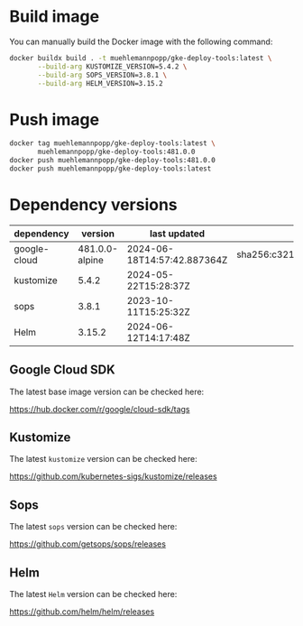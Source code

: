 # Build image

You can manually build the Docker image with the following command:

```bash
docker buildx build . -t muehlemannpopp/gke-deploy-tools:latest \
       --build-arg KUSTOMIZE_VERSION=5.4.2 \
       --build-arg SOPS_VERSION=3.8.1 \
       --build-arg HELM_VERSION=3.15.2
```

# Push image

```bash
docker tag muehlemannpopp/gke-deploy-tools:latest \
       muehlemannpopp/gke-deploy-tools:481.0.0
docker push muehlemannpopp/gke-deploy-tools:481.0.0
docker push muehlemannpopp/gke-deploy-tools:latest
```


# Dependency versions

| dependency   | version                 | last updated                 | digest                       |
|--------------|-------------------------|------------------------------|------------------------------|
| google-cloud | 481.0.0-alpine | 2024-06-18T14:57:42.887364Z | sha256:c32187441fe60d4df96fb8c0aa0a9c08e750ea3073445f05220e54074361173e |
| kustomize    | 5.4.2        | 2024-05-22T15:28:37Z            |                              |
| sops         | 3.8.1             | 2023-10-11T15:25:32Z                 |                              |
| Helm         | 3.15.2             | 2024-06-12T14:17:48Z                 |                              |


## Google Cloud SDK

The latest base image version can be checked here:

<https://hub.docker.com/r/google/cloud-sdk/tags>


## Kustomize

The latest `kustomize` version can be checked here:

<https://github.com/kubernetes-sigs/kustomize/releases>


## Sops

The latest `sops` version can be checked here:

<https://github.com/getsops/sops/releases>


## Helm

The latest `Helm` version can be checked here:

<https://github.com/helm/helm/releases>
